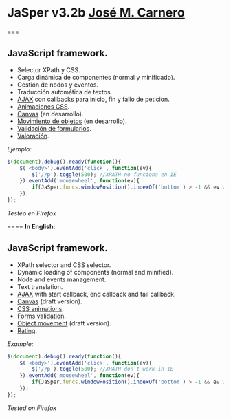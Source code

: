 # JaSper v3.2b [José M. Carnero](http://sargazos.net)
===

## JavaScript framework.

- Selector XPath y CSS.
- Carga dinámica de componentes (normal y minificado).
- Gestión de nodos y eventos.
- Traducción automática de textos.
- [AJAX](JaSper_ajax.js) con callbacks para inicio, fin y fallo de peticion.
- [Animaciones CSS](JaSper_anim.js).
- [Canvas](JaSper_canvas.js)  (en desarrollo).
- [Movimiento de objetos](JaSper_move.js) (en desarrollo).
- [Validación de formularios](JaSper_formazo.js).
- [Valoración](JaSper_rating.js).

*Ejemplo:*
```javascript
$(document).debug().ready(function(){
	$('<body>').eventAdd('click', function(ev){
		$('//p').toggle(500); //XPATH no funciona en IE
	}).eventAdd('mousewheel', function(ev){
		if(JaSper.funcs.windowPosition().indexOf('bottom') > -1 && ev.wheelDelta == -3) alert('fin de página');
	});
});
```

_Testeo en Firefox_

====
**In English:**

## JavaScript framework.

- XPath selector and CSS selector.
- Dynamic loading of components (normal and minified).
- Node and events management.
- Text translation.
- [AJAX](JaSper_ajax.js) with start callback, end callback and fail callback.
- [Canvas](JaSper_canvas.js)  (draft version).
- [CSS animations](JaSper_anim.js).
- [Forms validation](JaSper_formazo.js).
- [Object movement](JaSper_move.js) (draft version).
- [Rating](JaSper_rating.js).

*Example:*
```javascript
$(document).debug().ready(function(){
	$('<body>').eventAdd('click', function(ev){
		$('//p').toggle(500); //XPATH don't work in IE
	}).eventAdd('mousewheel', function(ev){
		if(JaSper.funcs.windowPosition().indexOf('bottom') > -1 && ev.wheelDelta == -3) alert('end of page');
	});
});
```

_Tested on Firefox_
